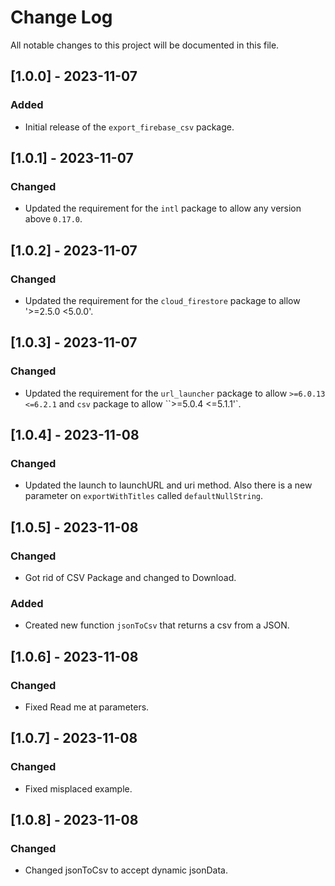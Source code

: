 # Change Log

All notable changes to this project will be documented in this file.

## [1.0.0] - 2023-11-07

### Added

- Initial release of the `export_firebase_csv` package.

## [1.0.1] - 2023-11-07

### Changed

- Updated the requirement for the `intl` package to allow any version above `0.17.0`.

## [1.0.2] - 2023-11-07

### Changed

- Updated the requirement for the `cloud_firestore` package to allow '>=2.5.0 <5.0.0'.

## [1.0.3] - 2023-11-07

### Changed

- Updated the requirement for the `url_launcher` package to allow `>=6.0.13 <=6.2.1` and `csv` package to allow ``>=5.0.4 <=5.1.1'`.

## [1.0.4] - 2023-11-08

### Changed

- Updated the launch to launchURL and uri method. Also there is a new parameter on `exportWithTitles` called `defaultNullString`.

## [1.0.5] - 2023-11-08

### Changed

- Got rid of CSV Package and changed to Download.

### Added 

- Created new function `jsonToCsv`  that returns a csv from a JSON.

## [1.0.6] - 2023-11-08

### Changed

- Fixed Read me at parameters.

## [1.0.7] - 2023-11-08

### Changed

- Fixed misplaced example.

## [1.0.8] - 2023-11-08

### Changed

- Changed jsonToCsv to accept dynamic jsonData.